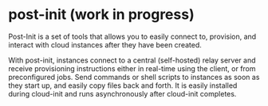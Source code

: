 # post-init (work in progress)

Post-Init is a set of tools that allows you to easily connect to, provision, and interact with cloud instances after they have been created. 

With post-init, instances connect to a central (self-hosted) relay server and receive provisioning instructions either in real-time using the client, or from preconfigured jobs. Send commands or shell scripts to instances as soon as they start up, and easily copy files back and forth. It is easily installed during cloud-init and runs asynchronously after cloud-init completes. 
